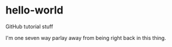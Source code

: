 # hello-world
GitHub tutorial stuff

I'm one seven way parlay away from being right back in this thing.
